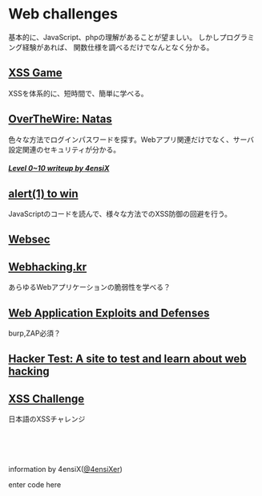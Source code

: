 # Web challenges
基本的に、JavaScript、phpの理解があることが望ましい。
しかしプログラミング経験があれば、
関数仕様を調べるだけでなんとなく分かる。

## [XSS Game](https://www.xssgame.com)
XSSを体系的に、短時間で、簡単に学べる。

## [OverTheWire: Natas](https://overthewire.org/wargames/natas/)
色々な方法でログインパスワードを探す。Webアプリ関連だけでなく、サーバ設定関連のセキュリティが分かる。<br>
##### [Level 0~10 writeup by 4ensiX](https://rootreasure.hatenablog.jp/entry/2020/02/28/032433)


## [alert(1) to win](https://alf.nu/alert1/)
JavaScriptのコードを読んで、様々な方法でのXSS防御の回避を行う。

## [Websec](http://websec.fr)

## [Webhacking.kr](https://webhacking.kr)
あらゆるWebアプリケーションの脆弱性を学べる？

## [Web Application Exploits and Defenses](http://google-gruyere.appspot.com)
burp,ZAP必須？

## [Hacker Test: A site to test and learn about web hacking](http://www.hackertest.net)

## [XSS Challenge](https://xss.shift-js.info/)
日本語のXSSチャレンジ

<br><br><br><br>information by 4ensiX([@4ensiXer](https://twitter.com/4ensixer))

enter code here

<!--stackedit_data:
eyJoaXN0b3J5IjpbMTI0NTI0MDc5OCwtMTYxOTE3OTYzNSwtNz
U4NzcwMDE5LC0xNTEwNjIyOTQzXX0=
-->